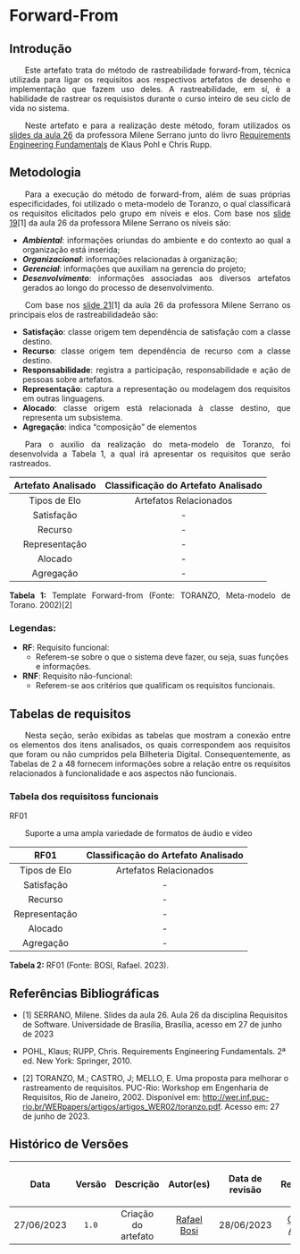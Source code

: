 <div class="body">

# Forward-From

## Introdução

<div align="justify">

&emsp;&emsp;Este artefato trata do método de rastreabilidade forward-from, técnica utilizada para ligar os requisitos aos respectivos artefatos de desenho e implementação que fazem uso deles. A rastreabilidade, em sí, é a habilidade de rastrear os requisistos durante o curso inteiro de seu ciclo de vida no sistema.

&emsp;&emsp;Neste artefato e para a realização deste método, foram utilizados os [slides da aula 26](https://aprender3.unb.br/pluginfile.php/2523172/mod_resource/content/1/Requisitos%20-%20Aula%20026.pdf) da professora Milene Serrano junto do livro [Requirements Engineering Fundamentals](https://aprender3.unb.br/pluginfile.php/2523040/mod_resource/content/2/Rastreabilidade.pdf) de Klaus Pohl e Chris Rupp.

</div>

## Metodologia

<div align="justify">

&emsp;&emsp;Para a execução do método de forward-from, além de suas próprias especificidades, foi utilizado o meta-modelo de Toranzo, o qual classificará os requisitos elicitados pelo grupo em níveis e elos. Com base nos [slide 19](https://aprender3.unb.br/pluginfile.php/2523172/mod_resource/content/1/Requisitos%20-%20Aula%20026.pdf)[1] da aula 26 da professora Milene Serrano os níveis são:

- **_Ambiental_**: informações oriundas do ambiente e do contexto ao qual a organização está inserida;
- **_Organizacional_**: informações relacionadas à organização;
- **_Gerencial_**: informações que auxiliam na gerencia do projeto;
- **_Desenvolvimento_**: informações associadas aos diversos artefatos gerados ao longo do processo de desenvolvimento.

&emsp;&emsp;Com base nos [slide 21](https://aprender3.unb.br/pluginfile.php/2523172/mod_resource/content/1/Requisitos%20-%20Aula%20026.pdf)[1] da aula 26 da professora Milene Serrano os principais elos de rastreabilidadeão são:

- **Satisfação**: classe origem tem dependência de satisfação com a classe destino.
- **Recurso**: classe origem tem dependência de recurso com a classe destino.
- **Responsabilidade**: registra a participação, responsabilidade e ação de pessoas sobre artefatos.
- **Representação**: captura a representação ou modelagem dos requisitos em outras linguagens.
- **Alocado**: classe origem está relacionada à classe destino, que representa um subsistema.
- **Agregação**: indica “composição” de elementos

&emsp;&emsp;Para o auxilio da realização do meta-modelo de Toranzo, foi desenvolvida a Tabela 1, a qual irá apresentar os requisitos que serão rastreados.

| Artefato Analisado | Classificação do Artefato Analisado |
| :----------------------: | :--------------------: |
| Tipos de Elo | Artefatos Relacionados |
| Satisfação | - |
| Recurso | - |
| Representação | - |
| Alocado | - |
| Agregação | - |

<b>Tabela 1:</b> Template Forward-from (Fonte: TORANZO, Meta-modelo de Torano. 2002)[2]

</div>

### Legendas:

- **RF**: Requisito funcional:
  - Referem-se sobre o que o sistema deve fazer, ou seja, suas funções e informações.
- **RNF**: Requisito não-funcional:
  - Referem-se aos critérios que qualificam os requisitos funcionais.

## Tabelas de requisitos

<div align="justify">

&emsp;&emsp;Nesta seção, serão exibidas as tabelas que mostram a conexão entre os elementos dos itens analisados, os quais correspondem aos requisitos que foram ou não cumpridos pela Bilheteria Digital. Consequentemente, as Tabelas de 2 a 48 fornecem informações sobre a relação entre os requisitos relacionados à funcionalidade e aos aspectos não funcionais.

### Tabela dos requisitoss funcionais

RF01

&emsp;&emsp;Suporte a uma ampla variedade de formatos de áudio e vídeo

| RF01 | Classificação do Artefato Analisado |
| :----------------------: | :--------------------: |
| Tipos de Elo | Artefatos Relacionados |
| Satisfação | - |
| Recurso | - |
| Representação | - |
| Alocado | - |
| Agregação | - |

<b>Tabela 2:</b> RF01 (Fonte: BOSI, Rafael. 2023).

</div>

## Referências Bibliográficas

- [1] SERRANO, Milene. Slides da aula 26. Aula 26 da disciplina Requisitos de Software. Universidade de Brasília, Brasília, acesso em 27 de junho de 2023

- POHL, Klaus; RUPP, Chris. Requirements Engineering Fundamentals. 2ª ed. New York: Springer, 2010.

- [2] TORANZO, M.; CASTRO, J; MELLO, E. Uma proposta para melhorar o rastreamento de requisitos. PUC-Rio: Workshop em Engenharia de Requisitos, Rio de Janeiro, 2002. Disponível em: http://wer.inf.puc-rio.br/WERpapers/artigos/artigos_WER02/toranzo.pdf. Acesso em: 27 de junho de 2023.

## Histórico de Versões

| <p align="center">Data</p> | <p align="center">Versão</p> | <p align="center">Descrição</p> | <p align="center">Autor(es)</p> | <p align="center">Data de revisão</p> | <p align="center">Revisor(es)</p> |
| :-: | :-: | :-: | :-: | :-: | :-: |
| 27/06/2023 | `1.0` | Criação do artefato | [Rafael Bosi](https://github.com/StrangeUnit28) | 28/06/2023 | [Giovanni Alvissus](https://github.com/giovanni1106) |

</div>